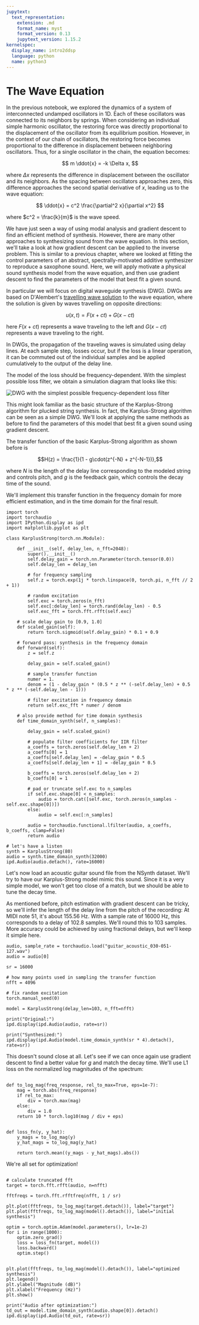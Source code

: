 ```yaml
---
jupytext:
  text_representation:
    extension: .md
    format_name: myst
    format_version: 0.13
    jupytext_version: 1.15.2
kernelspec:
  display_name: intro2ddsp
  language: python
  name: python3
---
```



# The Wave Equation

In the previous notebook, we explored the dynamics of a system of interconnected undamped oscillators in 1D. Each of these oscillators was connected to its neighbors by springs. When considering an individual simple harmonic oscillator, the restoring force was directly proportional to the displacement of the oscillator from its equilibrium position. However, in the context of our chain of oscillators, the restoring force becomes proportional to the difference in displacement between neighboring oscillators. Thus, for a single oscillator in the chain, the equation becomes:

$$
m \ddot{x} = -k \Delta x,
$$

where $\Delta x$ represents the difference in displacement between the oscillator and its neighbors.
As the spacing between oscillators approaches zero, this difference approaches the second spatial derivative of $x$, leading us to the wave equation:

$$
\ddot{x} = c^2 \frac{\partial^2 x}{\partial x^2}
$$

where $c^2 = \frac{k}{m}$ is the wave speed.

We have just seen a way of using modal analysis and gradient descent to find an efficient method of synthesis. However, there are many other approaches to synthesizing sound from the wave equation. In this section, we'll take a look at how gradient descent can be applied to the inverse problem. This is similar to a previous chapter, where we looked at fitting the control parameters of an abstract, spectrally-motivated additive synthesizer to reproduce a saxophone sound. Here, we will apply motivate a physical sound synthesis model from the wave equation, and then use gradient descent to find the parameters of the model that best fit a given sound.

In particular we will focus on digital waveguide synthesis (DWG). DWGs are based on D'Alembert's [travelling wave solution](https://en.wikipedia.org/wiki/D%27Alembert%27s_formula) to the wave equation, where the solution is given by waves travelling on opposite directions:

$$
u(x, t) = F(x + ct) + G(x - ct)
$$

here $F(x + ct)$ represents a wave traveling to the left and $G(x - ct)$ represents a wave traveling to the right.

In DWGs, the propagation of the traveling waves is simulated using delay lines. At each sample step, losses occur, but if the loss is a linear operation, it can be commuted out of the individual samples and be applied cumulatively to the output of the delay line. 

The model of the loss should be frequency-dependent. With the simplest possible loss filter, we obtain a simulation diagram that looks like this:

![DWG with the simplest possible frequency-dependent loss filter](kp-strong.png)

This might look familiar as the basic structure of the Karplus-Strong algorithm for plucked string synthesis. In fact, the Karplus-Strong algorithm can be seen as a simple DWG. We'll look at applying the same methods as before to find the parameters of this model that best fit a given sound using gradient descent.


The transfer function of the basic Karplus-Strong algorithm as shown before is

$$H(z) = \frac{1}{1 - g\cdot(z^{-N} + z^{-N-1})},$$

where $N$ is the length of the delay line corresponding to the modeled string and controls pitch, and $g$ is the feedback gain, which controls the decay time of the sound. 

We'll implement this transfer function in the frequency domain for more efficient estimation, and in the time domain for the final result.

```{code-cell} ipython3
import torch
import torchaudio
import IPython.display as ipd
import matplotlib.pyplot as plt
```

```{code-cell} ipython3
class KarplusStrong(torch.nn.Module):

    def __init__(self, delay_len, n_fft=2048):
        super().__init__()
        self.delay_gain = torch.nn.Parameter(torch.tensor(0.0))
        self.delay_len = delay_len
        
        # for frequency sampling
        self.z = torch.exp(1j * torch.linspace(0, torch.pi, n_fft // 2 + 1))         

        # random excitation
        self.exc = torch.zeros(n_fft)
        self.exc[:delay_len] = torch.rand(delay_len) - 0.5
        self.exc_fft = torch.fft.rfft(self.exc)

    # scale delay gain to [0.9, 1.0]
    def scaled_gain(self):
        return torch.sigmoid(self.delay_gain) * 0.1 + 0.9    
    
    # forward pass: synthesis in the frequency domain
    def forward(self):
        z = self.z
        
        delay_gain = self.scaled_gain()
        
        # sample transfer function
        numer = 1.
        denom = (1 - delay_gain * (0.5 * z ** (-self.delay_len) + 0.5 * z ** (-self.delay_len - 1)))
        
        # filter excitation in frequency domain
        return self.exc_fft * numer / denom

    # also provide method for time domain synthesis
    def time_domain_synth(self, n_samples):

        delay_gain = self.scaled_gain()

        # populate filter coefficients for IIR filter
        a_coeffs = torch.zeros(self.delay_len + 2)        
        a_coeffs[0] = 1
        a_coeffs[self.delay_len] = -delay_gain * 0.5
        a_coeffs[self.delay_len + 1] = -delay_gain * 0.5
    
        b_coeffs = torch.zeros(self.delay_len + 2)
        b_coeffs[0] = 1
    
        # pad or truncate self.exc to n_samples
        if self.exc.shape[0] < n_samples:
            audio = torch.cat([self.exc, torch.zeros(n_samples - self.exc.shape[0])])
        else:
            audio = self.exc[:n_samples]
    
        audio = torchaudio.functional.lfilter(audio, a_coeffs, b_coeffs, clamp=False)
        return audio

# let's have a listen
synth = KarplusStrong(80)
audio = synth.time_domain_synth(32000)
ipd.Audio(audio.detach(), rate=16000)
```

Let's now load an acoustic guitar sound file from the NSynth dataset. We'll try to have our Karplus-Strong model mimic this sound. Since it is a very simple model, we won't get too close of a match, but we should be able to tune the decay time.

As mentioned before, pitch estimation with gradient descent can be tricky, so we'll infer the length of the delay line from the pitch of the recording: At MIDI note 51, it's about 155.56 Hz. With a sample rate of 16000 Hz, this corresponds to a delay of 102.8 samples. We'll round this to 103 samples. More accuracy could be achieved by using fractional delays, but we'll keep it simple here.

```{code-cell} ipython3
audio, sample_rate = torchaudio.load("guitar_acoustic_030-051-127.wav") 
audio = audio[0]

sr = 16000

# how many points used in sampling the transfer function
nfft = 4096

# fix random excitation
torch.manual_seed(0)

model = KarplusStrong(delay_len=103, n_fft=nfft)

print("Original:")
ipd.display(ipd.Audio(audio, rate=sr))

print("Synthesized:")
ipd.display(ipd.Audio(model.time_domain_synth(sr * 4).detach(), rate=sr))
```

This doesn't sound close at all. Let's see if we can once again use gradient descent to find a better value for $g$ and match the decay time. We'll use L1 loss on the normalized log magnitudes of the spectrum:

```{code-cell} ipython3

def to_log_mag(freq_response, rel_to_max=True, eps=1e-7):
    mag = torch.abs(freq_response)
    if rel_to_max:
        div = torch.max(mag)
    else:
        div = 1.0
    return 10 * torch.log10(mag / div + eps)


def loss_fn(y, y_hat):
    y_mags = to_log_mag(y)
    y_hat_mags = to_log_mag(y_hat)

    return torch.mean((y_mags - y_hat_mags).abs())
```

We're all set for optimization!

```{code-cell} ipython3

# calculate truncated fft
target = torch.fft.rfft(audio, n=nfft)

fftfreqs = torch.fft.rfftfreq(nfft, 1 / sr)

plt.plot(fftfreqs, to_log_mag(target.detach()), label="target")
plt.plot(fftfreqs, to_log_mag(model().detach()), label="initial synthesis")

optim = torch.optim.Adam(model.parameters(), lr=1e-2)
for i in range(1000):
    optim.zero_grad()
    loss = loss_fn(target, model())
    loss.backward()
    optim.step()
    

plt.plot(fftfreqs, to_log_mag(model().detach()), label="optimized synthesis")
plt.legend()
plt.ylabel("Magnitude (dB)")
plt.xlabel("Frequency (Hz)")
plt.show()

print("Audio after optimization:")
td_out = model.time_domain_synth(audio.shape[0]).detach()
ipd.display(ipd.Audio(td_out, rate=sr))
```
